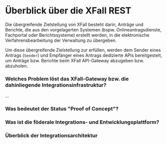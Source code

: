 # Überblick über die XFall REST

Die übergreifende Zielstellung von XFall besteht darin, Anträge und Berichte, die aus den vorgelagerten Systemen (bspw. Onlineantragsdienste, Fachportal oder Berichtssysteme) erstellt werden, in die elektronische Verfahrensbearbeitung der Verwaltung zu übergeben.

Um diese übergreifende Zielstellung zur erfüllen, werden dem Sender eines Antrags (`Sender`) und Empfänger eines Antrags dedizierte APIs bereitgestelt, um Anträge bzw. Berichte beim XFall API-Gateway abzugeben bzw. abzuholen.

### Welches Problem löst das XFall-Gateway bzw. die dahinliegende Integrationsinfrastruktur?

...

### Was bedeutet der Status "Proof of Concept"?


### Was ist die föderale Integrations- und Entwicklungsplattform?


### Überblick der Integrationsarchitektur

